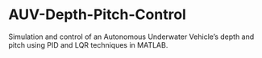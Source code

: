 # AUV-Depth-Pitch-Control
Simulation and control of an Autonomous Underwater Vehicle’s depth and pitch using PID and LQR techniques in MATLAB.
